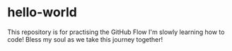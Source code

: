 # hello-world
This repository is for practising the GitHub Flow
I'm slowly learning how to code! Bless my soul as we take this journey together!
